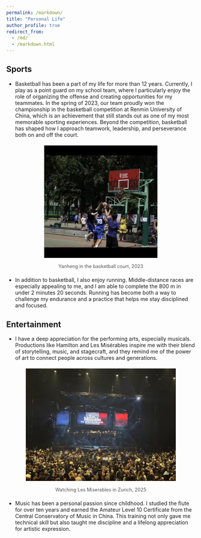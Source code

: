 ```yaml
---
permalink: /markdown/
title: "Personal Life"
author_profile: true
redirect_from: 
  - /md/
  - /markdown.html
---
```


## Sports ##
- Basketball has been a part of my life for more than 12 years. Currently, I play as a point guard on my school team, where I particularly enjoy the role of organizing the offense and creating opportunities for my teammates. In the spring of 2023, our team proudly won the championship in the basketball competition at Renmin University of China, which is an achievement that still stands out as one of my most memorable sporting experiences. Beyond the competition, basketball has shaped how I approach teamwork, leadership, and perseverance both on and off the court.

<div style="text-align:center; margin: 20px 0;">
  <img src="/images/personal/basketball.jpg" 
       alt="Basketball" 
       style="max-width:100%; height:300px;"/>
  <p style="font-size:0.9em; color:#555;">Yanheng in the basketball court, 2023</p>
</div>

- In addition to basketball, I also enjoy running. Middle-distance races are especially appealing to me, and I am able to complete the 800 m in under 2 minutes 20 seconds. Running has become both a way to challenge my endurance and a practice that helps me stay disciplined and focused.



## Entertainment ##

- I have a deep appreciation for the performing arts, especially musicals. Productions like Hamilton and Les Misérables inspire me with their blend of storytelling, music, and stagecraft, and they remind me of the power of art to connect people across cultures and generations. 

<div style="text-align:center; margin: 20px 0;">
  <img src="/images/personal/lesmisrables.jpg" 
       alt="musical" 
       style="max-width:100%; height:300px;"/>
  <p style="font-size:0.9em; color:#555;">Watching Les Miserables in Zurich, 2025</p>
</div>

- Music has been a personal passion since childhood. I studied the flute for over ten years and earned the Amateur Level 10 Certificate from the Central Conservatory of Music in China. This training not only gave me technical skill but also taught me discipline and a lifelong appreciation for artistic expression.